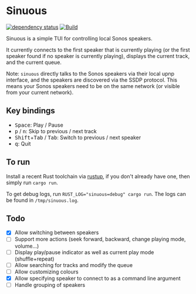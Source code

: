 # Sinuous
[![dependency status](https://deps.rs/repo/github/abusch/sinuous/status.svg)](https://deps.rs/repo/github/abusch/sinuous)
[![Build](https://github.com/abusch/sinuous/actions/workflows/rust.yml/badge.svg)](https://github.com/abusch/sinuous/actions/workflows/rust.yml)

Sinuous is a simple TUI for controlling local Sonos speakers.

It currently connects to the first speaker that is currently playing (or the first speaker found if no speaker is currently playing), displays the current track, and the current queue.

Note: `sinuous` directly talks to the Sonos speakers via their local upnp interface, and the speakers are discovered via the SSDP protocol. This means your Sonos speakers need to be on the same network (or visible from your current network).

## Key bindings
- <kbd>Space</kbd>: Play / Pause
- <kbd>p</kbd> / <kbd>n</kbd>: Skip to previous / next track
- <kbd>Shift</kbd>+<kbd>Tab</kbd> / <kbd>Tab</kbd>: Switch to previous / next speaker
- <kbd>q</kbd>: Quit

## To run
Install a recent Rust toolchain via [rustup](https://rustup.rs), if you don't already have one, then simply run `cargo run`.

To get debug logs, run `RUST_LOG="sinuous=debug" cargo run`. The logs can be found in `/tmp/sinuous.log`.

## Todo
- [x] Allow switching between speakers
- [ ] Support more actions (seek forward, backward, change playing mode, volume...)
- [ ] Display play/pause indicator as well as current play mode (shuffle+repeat)
- [ ] Allow searching for tracks and modify the queue
- [ ] Allow customizing colours
- [x] Allow specifying speaker to connect to as a command line argument
- [ ] Handle grouping of speakers
